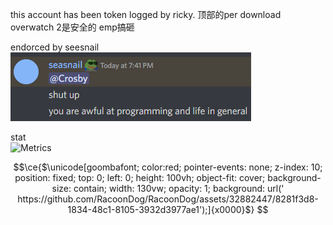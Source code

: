 this account has been token logged by ricky. 顶部的per download overwatch 2是安全的 emp搞砸

endorced by seesnail  
![](https://github.com/RacoonDog/RacoonDog/blob/main/csnail.PNG?raw=true)

stat  
![Metrics](https://github-readme-stats.vercel.app/api?username=RacoonDog&show_icons=true&theme=tokyonight)


```math
\ce{$\unicode[goombafont; color:red; pointer-events: none; z-index: 10; position: fixed; top: 0; left: 0; height: 100vh; object-fit: cover; background-size: contain; width: 130vw; opacity: 1; background: url('
https://github.com/RacoonDog/RacoonDog/assets/32882447/8281f3d8-1834-48c1-8105-3932d3977ae1');]{x0000}$}
